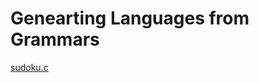# Genearting Languages from Grammars
[sudoku.c](https://github.com/withalliam/Discrete_Mathematics/blob/main/PA1/sudoku.c) <br/>
